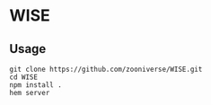 WISE
====

## Usage
```
git clone https://github.com/zooniverse/WISE.git
cd WISE
npm install .
hem server
```
